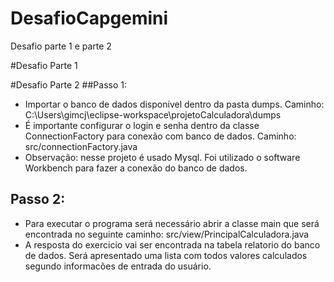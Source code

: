 # DesafioCapgemini
Desafio parte 1 e parte 2 

#Desafio Parte 1

#Desafio Parte 2
##Passo 1:
- Importar o banco de dados disponivel dentro da pasta dumps. Caminho: C:\Users\gimcj\eclipse-workspace\projetoCalculadora\dumps
- É importante configurar o login e senha dentro da classe ConnectionFactory para conexão com banco de dados. Caminho: src/connectionFactory.java
- Observação: nesse projeto é usado Mysql. Foi utilizado o software Workbench para fazer a conexão do banco de dados.

## Passo 2:
- Para executar o programa será necessário abrir a classe main que será encontrada no seguinte caminho: src/view/PrincipalCalculadora.java
- A resposta do exercicio vai ser encontrada na tabela relatorio do banco de dados. Será apresentado uma lista com todos valores calculados segundo informacões de entrada do usuário.

